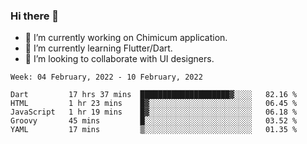 ### Hi there 👋

<!--
**devcat37/devcat37** is a ✨ _special_ ✨ repository because its `README.md` (this file) appears on your GitHub profile.-->


- 🔭 I’m currently working on Chimicum application.
- 🌱 I’m currently learning Flutter/Dart.
- 👯 I’m looking to collaborate with UI designers.
<!-- - 🤔 I’m looking for help with ... -->

<!--START_SECTION:waka-->
```text
Week: 04 February, 2022 - 10 February, 2022

Dart         17 hrs 37 mins  ████████████████████▓░░░░   82.16 % 
HTML         1 hr 23 mins    █▓░░░░░░░░░░░░░░░░░░░░░░░   06.45 % 
JavaScript   1 hr 19 mins    █▓░░░░░░░░░░░░░░░░░░░░░░░   06.18 % 
Groovy       45 mins         █░░░░░░░░░░░░░░░░░░░░░░░░   03.52 % 
YAML         17 mins         ▒░░░░░░░░░░░░░░░░░░░░░░░░   01.35 % 
```
<!--END_SECTION:waka-->

